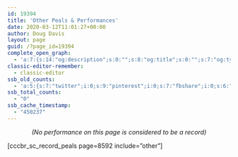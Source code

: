 ```yaml
---
id: 19394
title: 'Other Peals & Performances'
date: 2020-03-12T11:01:27+00:00
author: Doug Davis
layout: page
guid: /?page_id=19394
complete_open_graph:
  - 'a:7:{s:14:"og:description";s:0:"";s:8:"og:title";s:0:"";s:7:"og:type";s:0:"";s:12:"twitter:card";s:7:"summary";s:15:"twitter:creator";s:0:"";s:19:"twitter:description";s:0:"";s:8:"og:image";s:0:"";}'
classic-editor-remember:
  - classic-editor
ssb_old_counts:
  - 'a:5:{s:7:"twitter";i:0;s:9:"pinterest";i:0;s:7:"fbshare";i:0;s:6:"reddit";i:0;s:6:"tumblr";N;}'
ssb_total_counts:
  - "0"
ssb_cache_timestamp:
  - "450237"
---
```

<p style="text-align: center;">
  <em>(No performance on this page is considered to be a record)</em>
</p>

[cccbr\_sc\_record_peals page=8592 include=&#8221;other&#8221;]
